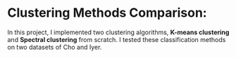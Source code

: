 # Clustering Methods Comparison:

In this project,  I implemented two clustering algorithms, **K-means clustering** and **Spectral clustering** from scratch. I tested these classification methods on two datasets of Cho and Iyer. 

